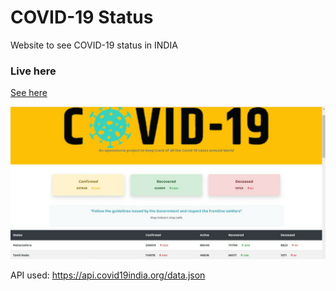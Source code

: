 # COVID-19 Status
Website to see COVID-19 status in INDIA

### Live here
[See here](http://coronastatus.rf.gd/)

![COVID-19 Status](https://github.com/ashfreakingoyal/coronastatus/blob/master/images/covid.jpeg)

API used: https://api.covid19india.org/data.json

